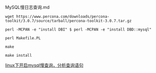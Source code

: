 MySQL慢日志查询.md



```
wget https://www.percona.com/downloads/percona-toolkit/3.0.7/source/tarball/percona-toolkit-3.0.7.tar.gz

perl -MCPAN -e "install DBI" $ perl -MCPAN -e "install DBD::mysql"

perl Makefile.PL

make 

make install
```



[linux下开启mysql慢查询，分析查询语句](http://blog.51yip.com/mysql/972.html)